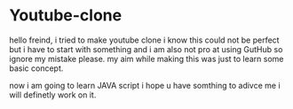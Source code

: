 # Youtube-clone
hello freind, 
i tried to make youtube clone i know this could not be perfect 
but i have to start with something and i am also not pro at using GutHub so ignore my mistake please.
my aim while making this was just to learn some basic concept.

now i am going to learn JAVA script i hope u have somthing to adivce me 
i will definetly work on it.
